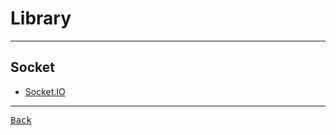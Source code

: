 # Library

---

## Socket

- [Socket.IO](https://socket.io/)

---

[<kbd> Back </kbd>](./../readme.md)
